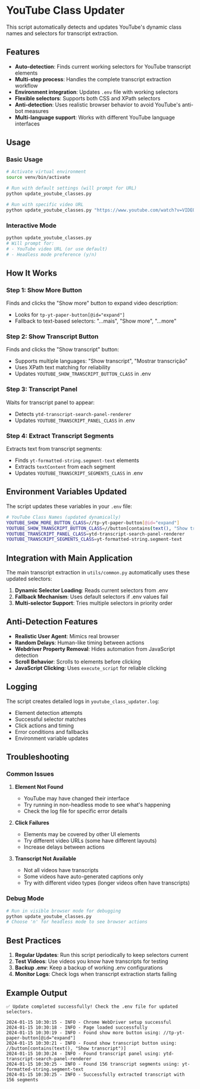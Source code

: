 # YouTube Class Updater

This script automatically detects and updates YouTube's dynamic class names and selectors for transcript extraction.

## Features

- **Auto-detection**: Finds current working selectors for YouTube transcript elements
- **Multi-step process**: Handles the complete transcript extraction workflow
- **Environment integration**: Updates `.env` file with working selectors
- **Flexible selectors**: Supports both CSS and XPath selectors
- **Anti-detection**: Uses realistic browser behavior to avoid YouTube's anti-bot measures
- **Multi-language support**: Works with different YouTube language interfaces

## Usage

### Basic Usage
```bash
# Activate virtual environment
source venv/bin/activate

# Run with default settings (will prompt for URL)
python update_youtube_classes.py

# Run with specific video URL
python update_youtube_classes.py "https://www.youtube.com/watch?v=VIDEO_ID"
```

### Interactive Mode
```bash
python update_youtube_classes.py
# Will prompt for:
# - YouTube video URL (or use default)
# - Headless mode preference (y/n)
```

## How It Works

### Step 1: Show More Button
Finds and clicks the "Show more" button to expand video description:
- Looks for `tp-yt-paper-button[@id="expand"]`
- Fallback to text-based selectors: "...mais", "Show more", "...more"

### Step 2: Show Transcript Button  
Finds and clicks the "Show transcript" button:
- Supports multiple languages: "Show transcript", "Mostrar transcrição"
- Uses XPath text matching for reliability
- Updates `YOUTUBE_SHOW_TRANSCRIPT_BUTTON_CLASS` in .env

### Step 3: Transcript Panel
Waits for transcript panel to appear:
- Detects `ytd-transcript-search-panel-renderer`
- Updates `YOUTUBE_TRANSCRIPT_PANEL_CLASS` in .env

### Step 4: Extract Transcript Segments
Extracts text from transcript segments:
- Finds `yt-formatted-string.segment-text` elements
- Extracts `textContent` from each segment
- Updates `YOUTUBE_TRANSCRIPT_SEGMENTS_CLASS` in .env

## Environment Variables Updated

The script updates these variables in your `.env` file:

```bash
# YouTube Class Names (updated dynamically)
YOUTUBE_SHOW_MORE_BUTTON_CLASS=//tp-yt-paper-button[@id="expand"]
YOUTUBE_SHOW_TRANSCRIPT_BUTTON_CLASS=//button[contains(text(), "Show transcript")]
YOUTUBE_TRANSCRIPT_PANEL_CLASS=ytd-transcript-search-panel-renderer
YOUTUBE_TRANSCRIPT_SEGMENTS_CLASS=yt-formatted-string.segment-text
```

## Integration with Main Application

The main transcript extraction in `utils/common.py` automatically uses these updated selectors:

1. **Dynamic Selector Loading**: Reads current selectors from .env
2. **Fallback Mechanism**: Uses default selectors if .env values fail
3. **Multi-selector Support**: Tries multiple selectors in priority order

## Anti-Detection Features

- **Realistic User Agent**: Mimics real browser
- **Random Delays**: Human-like timing between actions
- **Webdriver Property Removal**: Hides automation from JavaScript detection
- **Scroll Behavior**: Scrolls to elements before clicking
- **JavaScript Clicking**: Uses `execute_script` for reliable clicking

## Logging

The script creates detailed logs in `youtube_class_updater.log`:

- Element detection attempts
- Successful selector matches
- Click actions and timing
- Error conditions and fallbacks
- Environment variable updates

## Troubleshooting

### Common Issues

1. **Element Not Found**
   - YouTube may have changed their interface
   - Try running in non-headless mode to see what's happening
   - Check the log file for specific error details

2. **Click Failures**
   - Elements may be covered by other UI elements
   - Try different video URLs (some have different layouts)
   - Increase delays between actions

3. **Transcript Not Available**
   - Not all videos have transcripts
   - Some videos have auto-generated captions only
   - Try with different video types (longer videos often have transcripts)

### Debug Mode
```bash
# Run in visible browser mode for debugging
python update_youtube_classes.py
# Choose 'n' for headless mode to see browser actions
```

## Best Practices

1. **Regular Updates**: Run this script periodically to keep selectors current
2. **Test Videos**: Use videos you know have transcripts for testing
3. **Backup .env**: Keep a backup of working .env configurations
4. **Monitor Logs**: Check logs when transcript extraction starts failing

## Example Output

```
✅ Update completed successfully! Check the .env file for updated selectors.

2024-01-15 10:30:15 - INFO - Chrome WebDriver setup successful
2024-01-15 10:30:18 - INFO - Page loaded successfully  
2024-01-15 10:30:19 - INFO - Found show more button using: //tp-yt-paper-button[@id="expand"]
2024-01-15 10:30:21 - INFO - Found show transcript button using: //button[contains(text(), "Show transcript")]
2024-01-15 10:30:24 - INFO - Found transcript panel using: ytd-transcript-search-panel-renderer
2024-01-15 10:30:25 - INFO - Found 156 transcript segments using: yt-formatted-string.segment-text
2024-01-15 10:30:25 - INFO - Successfully extracted transcript with 156 segments
```